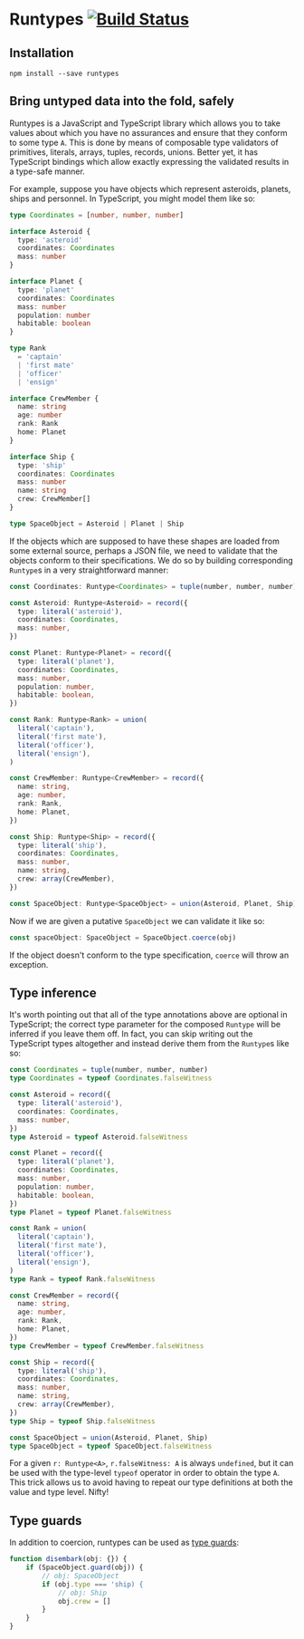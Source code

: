 # Runtypes [![Build Status](https://travis-ci.org/pelotom/runtypes.svg?branch=master)](https://travis-ci.org/pelotom/runtypes)

## Installation

```
npm install --save runtypes
```

## Bring untyped data into the fold, safely

Runtypes is a JavaScript and TypeScript library which allows you to take values about which you have no assurances and ensure
that they conform to some type `A`. This is done by means of composable type validators of primitives, literals, arrays,
tuples, records, unions. Better yet, it has TypeScript bindings which allow exactly expressing the validated results in a type-safe
manner.

For example, suppose you have objects which represent asteroids, planets, ships and personnel. In TypeScript, you might model
them like so:

```ts
type Coordinates = [number, number, number]

interface Asteroid {
  type: 'asteroid'
  coordinates: Coordinates
  mass: number
}

interface Planet {
  type: 'planet'
  coordinates: Coordinates
  mass: number
  population: number
  habitable: boolean
}

type Rank
  = 'captain'
  | 'first mate'
  | 'officer'
  | 'ensign'

interface CrewMember {
  name: string
  age: number
  rank: Rank
  home: Planet
}

interface Ship {
  type: 'ship'
  coordinates: Coordinates
  mass: number
  name: string
  crew: CrewMember[]
}

type SpaceObject = Asteroid | Planet | Ship
```

If the objects which are supposed to have these shapes are loaded from some external source, perhaps a JSON file, we need to
validate that the objects conform to their specifications. We do so by building corresponding `Runtype`s in a very straightforward
manner:

```ts
const Coordinates: Runtype<Coordinates> = tuple(number, number, number)

const Asteroid: Runtype<Asteroid> = record({
  type: literal('asteroid'),
  coordinates: Coordinates,
  mass: number,
})

const Planet: Runtype<Planet> = record({
  type: literal('planet'),
  coordinates: Coordinates,
  mass: number,
  population: number,
  habitable: boolean,
})

const Rank: Runtype<Rank> = union(
  literal('captain'),
  literal('first mate'),
  literal('officer'),
  literal('ensign'),
)

const CrewMember: Runtype<CrewMember> = record({
  name: string,
  age: number,
  rank: Rank,
  home: Planet,
})

const Ship: Runtype<Ship> = record({
  type: literal('ship'),
  coordinates: Coordinates,
  mass: number,
  name: string,
  crew: array(CrewMember),
})

const SpaceObject: Runtype<SpaceObject> = union(Asteroid, Planet, Ship)
```

Now if we are given a putative `SpaceObject` we can validate it like so:

```ts
const spaceObject: SpaceObject = SpaceObject.coerce(obj)
```

If the object doesn't conform to the type specification, `coerce` will throw an exception.

## Type inference

It's worth pointing out that all of the type annotations above are optional in TypeScript; the correct type parameter
for the composed `Runtype` will be inferred if you leave them off. In fact, you can skip writing out the TypeScript
types altogether and instead derive them from the `Runtype`s like so:

```ts
const Coordinates = tuple(number, number, number)
type Coordinates = typeof Coordinates.falseWitness

const Asteroid = record({
  type: literal('asteroid'),
  coordinates: Coordinates,
  mass: number,
})
type Asteroid = typeof Asteroid.falseWitness

const Planet = record({
  type: literal('planet'),
  coordinates: Coordinates,
  mass: number,
  population: number,
  habitable: boolean,
})
type Planet = typeof Planet.falseWitness

const Rank = union(
  literal('captain'),
  literal('first mate'),
  literal('officer'),
  literal('ensign'),
)
type Rank = typeof Rank.falseWitness

const CrewMember = record({
  name: string,
  age: number,
  rank: Rank,
  home: Planet,
})
type CrewMember = typeof CrewMember.falseWitness

const Ship = record({
  type: literal('ship'),
  coordinates: Coordinates,
  mass: number,
  name: string,
  crew: array(CrewMember),
})
type Ship = typeof Ship.falseWitness

const SpaceObject = union(Asteroid, Planet, Ship)
type SpaceObject = typeof SpaceObject.falseWitness
```

For a given `r: Runtype<A>`, `r.falseWitness: A` is always `undefined`, but it can be used with the
type-level `typeof` operator in order to obtain the type `A`. This trick allows us to avoid having to repeat our
type definitions at both the value and type level. Nifty!

## Type guards

In addition to coercion, runtypes can be used as [type guards](https://basarat.gitbooks.io/typescript/content/docs/types/typeGuard.html):

```ts
function disembark(obj: {}) {
    if (SpaceObject.guard(obj)) {
        // obj: SpaceObject
        if (obj.type === 'ship) {
            // obj: Ship
            obj.crew = []
        }
    }
}
```